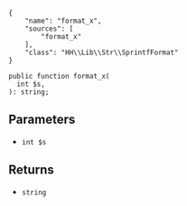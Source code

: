 ``` yamlmeta
{
    "name": "format_x",
    "sources": [
        "format_x"
    ],
    "class": "HH\\Lib\\Str\\SprintfFormat"
}
```




``` Hack
public function format_x(
  int $s,
): string;
```




## Parameters




+ ` int $s `




## Returns




* ` string `
<!-- HHAPIDOC -->
